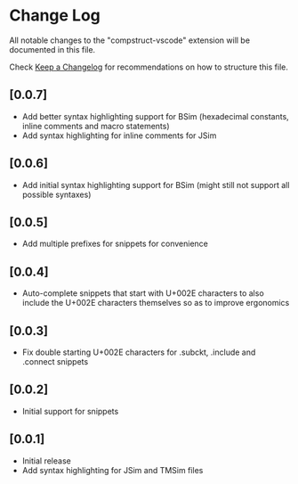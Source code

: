 # Change Log

All notable changes to the "compstruct-vscode" extension will be documented in this file.

Check [Keep a Changelog](http://keepachangelog.com/) for recommendations on how to structure this file.

## [0.0.7]

- Add better syntax highlighting support for BSim (hexadecimal constants, inline comments and macro statements)
- Add syntax highlighting for inline comments for JSim

## [0.0.6]

- Add initial syntax highlighting support for BSim (might still not support all possible syntaxes)

## [0.0.5]

- Add multiple prefixes for snippets for convenience

## [0.0.4]

- Auto-complete snippets that start with U+002E characters to also include the U+002E characters themselves so as to improve ergonomics

## [0.0.3]

- Fix double starting U+002E characters for .subckt, .include and .connect snippets

## [0.0.2]

- Initial support for snippets

## [0.0.1]

- Initial release
- Add syntax highlighting for JSim and TMSim files